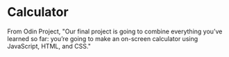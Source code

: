 # Calculator

From Odin Project, "Our final project is going to combine everything you’ve learned so far: you’re going to make an on-screen calculator using JavaScript, HTML, and CSS."